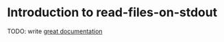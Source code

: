 # Introduction to read-files-on-stdout

TODO: write [great documentation](http://jacobian.org/writing/what-to-write/)
